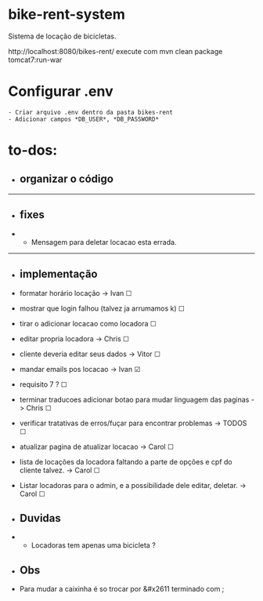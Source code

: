# bike-rent-system

Sistema de locação de bicicletas.

http://localhost:8080/bikes-rent/
execute com mvn clean package tomcat7:run-war

# Configurar .env
    - Criar arquivo .env dentro da pasta bikes-rent
    - Adicionar campos *DB_USER*, *DB_PASSWORD*

# to-dos:

- ## organizar o código

<hr>

- ## fixes
- - Mensagem para deletar locacao esta errada.


<hr>

- ## implementação

- formatar horário locação -> Ivan &#x2610;

- mostrar que login falhou (talvez ja arrumamos k) &#x2610;

- tirar o adicionar locacao como locadora &#x2610;

- editar propria locadora -> Chris &#x2610;

- cliente deveria editar seus dados -> Vitor &#x2610;

- mandar emails pos locacao -> Ivan &#x2611;

- requisito 7 ? &#x2610;

- terminar traducoes adicionar botao para mudar linguagem das paginas -> Chris &#x2610;

- verificar tratativas de erros/fuçar para encontrar problemas -> TODOS &#x2610;

- atualizar pagina de atualizar locacao -> Carol &#x2610;

- lista de locações da locadora faltando a parte de opções e cpf do cliente talvez. -> Carol &#x2610;

- Listar locadoras para o admin, e a possibilidade dele editar, deletar. -> Carol &#x2610;
- ## Duvidas
- - Locadoras tem apenas uma bicicleta ?

- ## Obs 
- Para mudar a caixinha é so trocar por &#x2611 terminado com ;